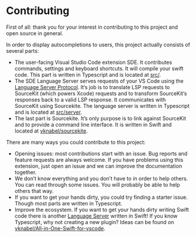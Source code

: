 # Contributing
First of all: thank you for your interest in contributing to this project and open source in general.

In order to display autocompletions to users, this project actually consists of several parts:
* The user-facing Visual Studio Code extension SDE. It contributes commands, settings and keyboard shortcuts. It will compile your swift code. This part is written in Typescript and is located at [src/](./src).
* The SDE Language Server serves requests of your VS Code using the [Language Server Protocol](https://langserver.org/). It‘s job is to translate LSP requests to SourceKit (which powers Xcode) requests and to transform SourceKit‘s responses back to a valid LSP response. It communicates with SourceKit using Sourcekite. The language server is written in Typescript and is located at [src/server](./src/server).
* The last part is Sourcekite. It’s only purpose is to link against SourceKit and to provide a command line interface. It is written in Swift and located at [vknabel/sourcekite](https://github.com/vknabel/sourcekite).

There are many ways you could contribute to this project:
* Opening issues: most contributions start with an issue. Bug reports and feature requests are always welcome. If you have problems using this extension, just open an issue and we can improve the documentation together.
* We don’t know everything and you don’t have to in order to help others. You can read through some issues. You will probably be able to help others that way.
* If you want to get your hands dirty, you could try finding a starter issue. Though most parts are written in Typescript.
* Improve the ecosystem. If you want to get your hands dirty writing Swift code there is another [Language Server](https://github.com/RLovelett/langserver-swift) written in Swift! If you know Typescript, why not creating a new plugin? Ideas can be found on [vknabel/All-in-One-Swift-for-vscode](https://github.com/vknabel/All-in-One-Swift-for-vscode).